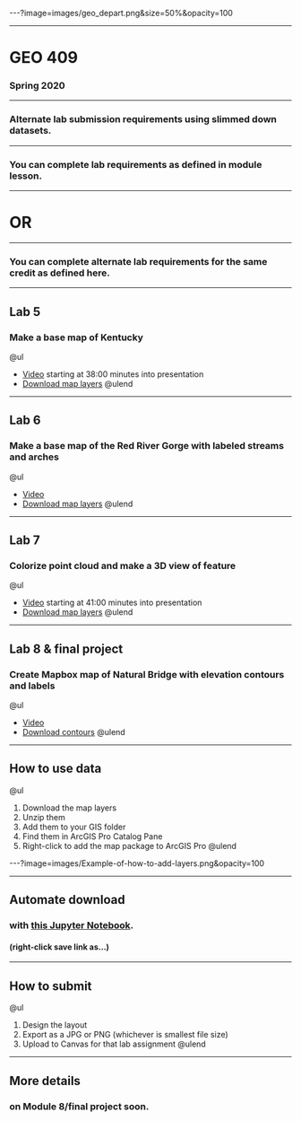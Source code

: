 ---?image=images/geo_depart.png&size=50%&opacity=100

---
# GEO 409
### Spring 2020

---
### Alternate lab submission requirements using slimmed down datasets.

---
### You can complete lab requirements as defined in module lesson.

---
# OR

---
### You can complete alternate lab requirements for the same credit as defined here.

---
## Lab 5
### Make a base map of Kentucky
@ul
* [Video](https://uky.yuja.com/Dashboard/Permalink?authCode=125623104&b=758507&linkType=video)  starting at 38:00 minutes into presentation
* [Download map layers](https://outragegis.com/d/L5_Geo409.mpkx.zip)
@ulend


---
## Lab 6
### Make a base map of the Red River Gorge with labeled streams and arches
@ul
* [Video](https://uk.instructure.com/courses/1966559/pages/video-basic-map-design-and-publishing-in-arcgis-pro-and-github?module_item_id=24185810)
* [Download map layers](https://outragegis.com/d/L6_Geo409.mpkx.zip)
@ulend

---
## Lab 7
### Colorize point cloud and make a 3D view of feature
@ul
* [Video](https://uky.yuja.com/V/Video?v=1043981&node=4011361&a=400653928&autoplay=1) starting at 41:00 minutes into presentation
* [Download map layers](https://outragegis.com/d/L7_Geo409.mpkx.zip)
@ulend


---
## Lab 8 & final project
### Create Mapbox map of Natural Bridge with elevation contours and labels
@ul
* [Video](https://uky.yuja.com/V/Video?v=1079575&node=4089610&a=32801286&autoplay=1) 
* [Download contours](https://outragegis.com/d/L8_Geo409_contour_10ft_aoi.zip)
@ulend


---
## How to use data
@ul
1. Download the map layers
2. Unzip them
3. Add them to your GIS folder
4. Find them in ArcGIS Pro Catalog Pane
5. Right-click to add the map package to ArcGIS Pro
@ulend

---?image=images/Example-of-how-to-add-layers.png&opacity=100

---
## Automate download
### with [this Jupyter Notebook](https://outragegis.com/d/getLayers.ipynb).
#### (right-click save link as...)

---
## How to submit
@ul
1. Design the layout
2. Export as a JPG or PNG (whichever is smallest file size)
3. Upload to Canvas for that lab assignment
@ulend

---
## More details
### on Module 8/final project soon.